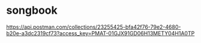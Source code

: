 # songbook

https://api.postman.com/collections/23255425-bfa42f76-79e2-4680-b20e-a3dc2319cf73?access_key=PMAT-01GJX91GD06H13METY04H1A0TP